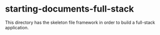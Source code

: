 # starting-documents-full-stack
This directory has the skeleton file framework in order to build a full-stack application.
